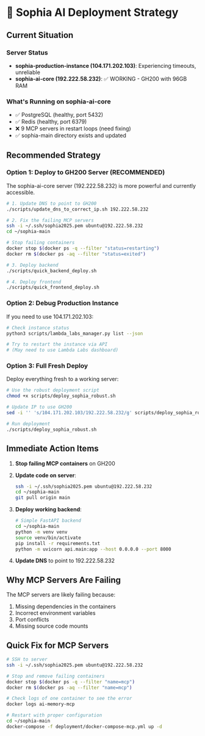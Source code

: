 # 🚀 Sophia AI Deployment Strategy

## Current Situation

### Server Status
- **sophia-production-instance (104.171.202.103)**: Experiencing timeouts, unreliable
- **sophia-ai-core (192.222.58.232)**: ✅ WORKING - GH200 with 96GB RAM

### What's Running on sophia-ai-core
- ✅ PostgreSQL (healthy, port 5432)
- ✅ Redis (healthy, port 6379)
- ❌ 9 MCP servers in restart loops (need fixing)
- ✅ sophia-main directory exists and updated

## Recommended Strategy

### Option 1: Deploy to GH200 Server (RECOMMENDED)
The sophia-ai-core server (192.222.58.232) is more powerful and currently accessible.

```bash
# 1. Update DNS to point to GH200
./scripts/update_dns_to_correct_ip.sh 192.222.58.232

# 2. Fix the failing MCP servers
ssh -i ~/.ssh/sophia2025.pem ubuntu@192.222.58.232
cd ~/sophia-main

# Stop failing containers
docker stop $(docker ps -q --filter "status=restarting")
docker rm $(docker ps -aq --filter "status=exited")

# 3. Deploy backend
./scripts/quick_backend_deploy.sh

# 4. Deploy frontend
./scripts/quick_frontend_deploy.sh
```

### Option 2: Debug Production Instance
If you need to use 104.171.202.103:

```bash
# Check instance status
python3 scripts/lambda_labs_manager.py list --json

# Try to restart the instance via API
# (May need to use Lambda Labs dashboard)
```

### Option 3: Full Fresh Deploy
Deploy everything fresh to a working server:

```bash
# Use the robust deployment script
chmod +x scripts/deploy_sophia_robust.sh

# Update IP to use GH200
sed -i '' 's/104.171.202.103/192.222.58.232/g' scripts/deploy_sophia_robust.sh

# Run deployment
./scripts/deploy_sophia_robust.sh
```

## Immediate Action Items

1. **Stop failing MCP containers** on GH200
2. **Update code on server**:
   ```bash
   ssh -i ~/.ssh/sophia2025.pem ubuntu@192.222.58.232
   cd ~/sophia-main
   git pull origin main
   ```

3. **Deploy working backend**:
   ```bash
   # Simple FastAPI backend
   cd ~/sophia-main
   python -m venv venv
   source venv/bin/activate
   pip install -r requirements.txt
   python -m uvicorn api.main:app --host 0.0.0.0 --port 8000
   ```

4. **Update DNS** to point to 192.222.58.232

## Why MCP Servers Are Failing

The MCP servers are likely failing because:
1. Missing dependencies in the containers
2. Incorrect environment variables
3. Port conflicts
4. Missing source code mounts

## Quick Fix for MCP Servers

```bash
# SSH to server
ssh -i ~/.ssh/sophia2025.pem ubuntu@192.222.58.232

# Stop and remove failing containers
docker stop $(docker ps -q --filter "name=mcp")
docker rm $(docker ps -aq --filter "name=mcp")

# Check logs of one container to see the error
docker logs ai-memory-mcp

# Restart with proper configuration
cd ~/sophia-main
docker-compose -f deployment/docker-compose-mcp.yml up -d
``` 